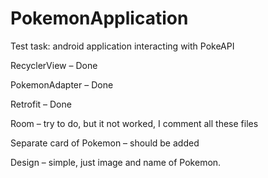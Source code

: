 # PokemonApplication
Test task: android application interacting with PokeAPI

RecyclerView – Done

PokemonAdapter – Done

Retrofit – Done



Room – try to do, but it not worked, I comment all these files



Separate card of Pokemon – should be added



Design – simple, just image and name of Pokemon. 
